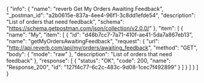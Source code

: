 {
  "info": {
    "name": "reverb Get My Orders Awaiting Feedback",
    "_postman_id": "a2b0615e-837a-4ee4-96f1-3c8dd1efde54",
    "description": "List of orders that need feedback",
    "schema": "https://schema.getpostman.com/json/collection/v2.0.0/"
  },
  "item": [
    {
      "name": "My",
      "item": [
        {
          "id": "d48b7cc7-7a71-410f-ae41-5da7a867eb13",
          "name": "getMyOrdersAwaitingFeedback",
          "request": {
            "url": "http://api.reverb.com/api/my/orders/awaiting_feedback",
            "method": "GET",
            "body": {
              "mode": "raw"
            },
            "description": "List of orders that need feedback"
          },
          "response": [
            {
              "status": "OK",
              "code": 200,
              "name": "Response_200",
              "id": "127f4c77-6c2c-483c-9d08-1cec7f492899"
            }
          ]
        }
      ]
    }
  ]
}